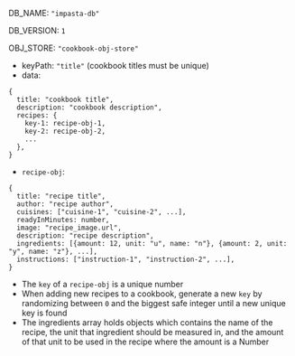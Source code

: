 DB_NAME: `"impasta-db"`

DB_VERSION: `1`

OBJ_STORE: `"cookbook-obj-store"`

- keyPath: `"title"` (cookbook titles must be unique)
- data:

```
{
  title: "cookbook title",
  description: "cookbook description",
  recipes: {
    key-1: recipe-obj-1,
    key-2: recipe-obj-2,
    ...
  },
}
```

- `recipe-obj`:

```
{
  title: "recipe title",
  author: "recipe author",
  cuisines: ["cuisine-1", "cuisine-2", ...],
  readyInMinutes: number,
  image: "recipe_image.url",
  description: "recipe description",
  ingredients: [{amount: 12, unit: "u", name: "n"}, {amount: 2, unit: "y", name: "z"}, ...],
  instructions: ["instruction-1", "instruction-2", ...],
}
```

- The `key` of a `recipe-obj` is a unique number
- When adding new recipes to a cookbook, generate a new `key` by randomizing between `0` and the biggest safe integer until a new unique key is found
- The ingredients array holds objects which contains the name of the recipe, the unit that ingredient should be measured in, and the amount of that unit to be used in the recipe where the amount is a Number
